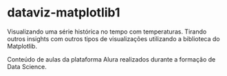 # dataviz-matplotlib1
 Visualizando uma série histórica no tempo com temperaturas.
 Tirando outros insights com outros tipos de visualizações utilizando a biblioteca do Matplotlib.

Conteúdo de aulas da plataforma Alura realizados durante a formação de Data Science.
